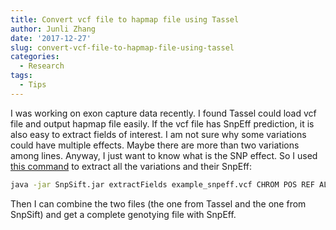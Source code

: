 ```yaml
---
title: Convert vcf file to hapmap file using Tassel
author: Junli Zhang
date: '2017-12-27'
slug: convert-vcf-file-to-hapmap-file-using-tassel
categories:
  - Research
tags:
  - Tips
---
```


I was working on exon capture data recently. I found Tassel could load vcf file and output hapmap file easily. If the vcf file has SnpEff prediction, it is also easy to extract fields of interest. I am not sure why some variations could have multiple effects. Maybe there are more than two variations among lines. Anyway, I just want to know what is the SNP effect. So I used [this command](http://snpeff.sourceforge.net/SnpSift.html#Extract) to extract all the variations and their SnpEff:

```sh
java -jar SnpSift.jar extractFields example_snpeff.vcf CHROM POS REF ALT  ANN[0].EFFECT ANN[0].BIOTYPE ANN[0].GENE ANN[0].GENEID ANN[0].HGVS_C ANN[0].HGVS_P > all_SNPeff.txt
```

Then I can combine the two files (the one from Tassel and the one from SnpSift) and get a complete genotying file with SnpEff.